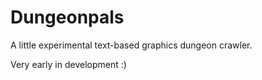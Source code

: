 # Dungeonpals

A little experimental text-based graphics dungeon crawler.

Very early in development :)
